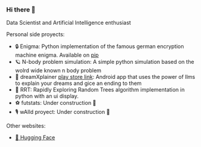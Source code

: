 ### Hi there 👋

Data Scientist and Artificial Intelligence enthusiast

Personal side proyects:

- 🔒 Enigma: Python implementation of the famous german encryption machine enigma. Available on [pip](https://pypi.org/project/enigmachine/)
- 🪐 N-body problem simulation: A simple python simulation based on the wolrd wide known n body problem 
- 🐑 dreamXplainer [play store link](https://play.google.com/store/apps/details?id=com.dreamxplainer&hl=es_419&gl=US): Android app that uses the power of llms to explain your dreams and gice an ending to them
- 🧩 RRT: Rapidly Exploring Random Trees algorithm implementation in python with an ui display.
- ⚽ futstats: Under construction 🚧
- 🎙️ wAIld proyect: Under construction 🚧

Other websites:
- [🤗 Hugging Face](https://huggingface.co/Fer14)
